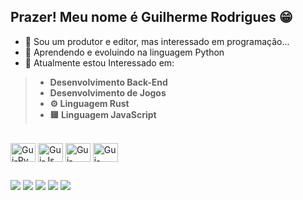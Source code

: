 ## Prazer! Meu nome é Guilherme Rodrigues 😁

- 🎥 Sou um produtor e editor, mas interessado em programação...
- 🐍 Aprendendo e evoluindo na linguagem Python
- 💼 Atualmente estou Interessado em:
>  - **Desenvolvimento Back-End**
>  - **Desenvolvimento de Jogos**
>  - **⚙ Linguagem Rust**
>  - **🟨 Linguagem JavaScript**

<div style="display: inline_block"><br>
  <img align="center" alt="Gui-Py" height="30" width="40" src="https://cdn.jsdelivr.net/gh/devicons/devicon/icons/python/python-original.svg">
  <img align="center" alt="Gui-Js" height="30" width="40" src="https://cdn.jsdelivr.net/gh/devicons/devicon/icons/javascript/javascript-plain.svg">
  <img align="center" alt="Gui-HTML" height="30" width="40" src="https://cdn.jsdelivr.net/gh/devicons/devicon/icons/html5/html5-plain.svg">
  <img align="center" alt="Gui-CSS" height="30" width="40" src="https://cdn.jsdelivr.net/gh/devicons/devicon/icons/css3/css3-plain.svg">
</div> 

##

<div> 
  <a href="https://www.youtube.com/channel/UCSmt238QLKfKzQfRsonKSow" target="_blank"><img src="https://img.shields.io/badge/YouTube-FF0000?style=for-the-badge&logo=youtube&logoColor=white" target="_blank"></a>
  <a href="https://www.instagram.com/guinzena/" target="_blank"><img src="https://img.shields.io/badge/-Instagram-%23E4405F?style=for-the-badge&logo=instagram&logoColor=white" target="_blank"></a>
 	<a href="https://www.twitch.tv/guinzena" target="_blank"><img src="https://img.shields.io/badge/Twitch-9146FF?style=for-the-badge&logo=twitch&logoColor=white" target="_blank"></a>
  <a href="https://www.linkedin.com/in/guilhermemirandarodrigues/" target="_blank"><img src="https://img.shields.io/badge/-LinkedIn-%230077B5?style=for-the-badge&logo=linkedin&logoColor=white" target="_blank"></a> 
 <a href = "https://steamcommunity.com/profiles/76561198206358432/"><img src="https://img.shields.io/badge/Steam-000000?style=for-the-badge&logo=steam&logoColor=white" target="_blank"></a>
  
</div>
